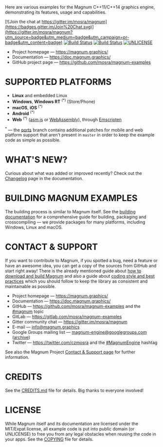 Here are various examples for the Magnum C++11/C++14 graphics engine,
demonstrating its features, usage and capabilities.

[![Join the chat at https://gitter.im/mosra/magnum](https://badges.gitter.im/Join%20Chat.svg)](https://gitter.im/mosra/magnum?utm_source=badge&utm_medium=badge&utm_campaign=pr-badge&utm_content=badge)
[![Build Status](https://travis-ci.com/mosra/magnum-examples.svg?branch=master)](https://travis-ci.com/mosra/magnum-examples)
[![Build Status](https://ci.appveyor.com/api/projects/status/33qdqpdc5n0au3ou/branch/master?svg=true)](https://ci.appveyor.com/project/mosra/magnum-examples/branch/master)
[![UNLICENSE](https://img.shields.io/badge/license-UNLICENSE-blue.svg)](http://unlicense.org/)

-   Project homepage — https://magnum.graphics/
-   Documentation — https://doc.magnum.graphics/
-   GitHub project page — https://github.com/mosra/magnum-examples

SUPPORTED PLATFORMS
===================

-   **Linux** and embedded Linux
-   **Windows**, **Windows RT** <sup>(*)</sup> (Store/Phone)
-   **macOS**, **iOS** <sup>(*)</sup>
-   **Android** <sup>(*)</sup>
-   **Web** <sup>(*)</sup> ([asm.js](http://asmjs.org/) or [WebAssembly](http://webassembly.org/)),
    through [Emscripten](http://kripken.github.io/emscripten-site/)

<sup>*</sup> — the [ports](https://github.com/mosra/magnum-examples/tree/ports)
branch contains additional patches for mobile and web platform support that
aren't present in `master` in order to keep the example code as simple as
possible.

WHAT'S NEW?
===========

Curious about what was added or improved recently? Check out the
[Changelog](https://doc.magnum.graphics/magnum/changelog-examples.html#changelog-examples-latest)
page in the documentation.

BUILDING MAGNUM EXAMPLES
========================

The building process is similar to Magnum itself. See the
[building documentation](https://doc.magnum.graphics/magnum/building-examples.html)
for a comprehensive guide for building, packaging and crosscompiling  — we
provide packages for many platforms, including Windows, Linux and macOS.

CONTACT & SUPPORT
=================

If you want to contribute to Magnum, if you spotted a bug, need a feature or
have an awesome idea, you can get a copy of the sources from GitHub and start
right away! There is the already mentioned guide about
[how to download and build Magnum](https://doc.magnum.graphics/magnum/building.html)
and also a guide about [coding style and best practices](https://doc.magnum.graphics/magnum/coding-style.html)
which you should follow to keep the library as consistent and maintainable as
possible.

-   Project homepage — https://magnum.graphics/
-   Documentation — https://doc.magnum.graphics/
-   GitHub — https://github.com/mosra/magnum-examples and the
    [#magnum](https://github.com/topics/magnum) topic
-   GitLab — https://gitlab.com/mosra/magnum-examples
-   Gitter community chat — https://gitter.im/mosra/magnum
-   E-mail — info@magnum.graphics
-   Google Groups mailing list — magnum-engine@googlegroups.com
    ([archive](https://groups.google.com/forum/#!forum/magnum-engine))
-   Twitter — https://twitter.com/czmosra and the
    [#MagnumEngine](https://twitter.com/hashtag/MagnumEngine) hashtag

See also the Magnum Project [Contact & Support page](https://magnum.graphics/contact/)
for further information.

CREDITS
=======

See the [CREDITS.md](CREDITS.md) file for details. Big thanks to everyone
involved!

LICENSE
=======

While Magnum itself and its documentation are licensed under the MIT/Expat
license, all example code is put into public domain (or UNLICENSE) to free you
from any legal obstacles when reusing the code in your apps. See the
[COPYING](COPYING) file for details.
